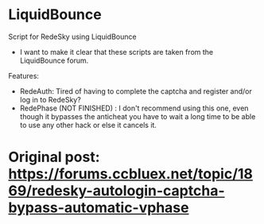 # LiquidBounce
Script for RedeSky using LiquidBounce

- I want to make it clear that these scripts are taken from the LiquidBounce forum.

Features:
- RedeAuth:
  Tired of having to complete the captcha and register and/or log in to RedeSky?
- RedePhase (NOT FINISHED) :
  I don't recommend using this one, even though it bypasses the anticheat you have to wait a long time to be able to use any other hack or else it cancels it.
  
# Original post: https://forums.ccbluex.net/topic/1869/redesky-autologin-captcha-bypass-automatic-vphase
